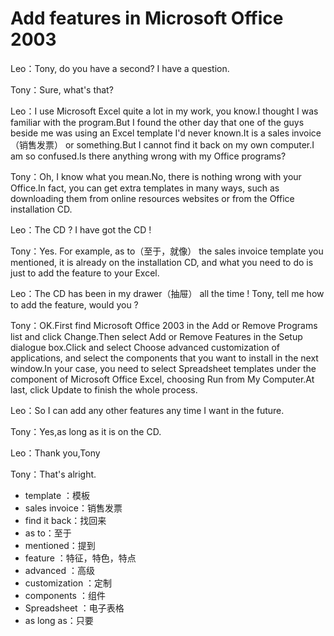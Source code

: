 # Add features in Microsoft Office 2003

Leo：Tony, do you have a second? I have a question.

Tony：Sure, what's that?

Leo：I use Microsoft Excel quite a lot in my work, you know.I thought I was familiar with the program.But I found the other day that one of the guys beside me was using an Excel template I'd never known.It is a sales invoice（销售发票） or something.But I cannot find it back on my own computer.I am so confused.Is there anything wrong with my Office programs?

Tony：Oh, I know what you mean.No, there is nothing wrong with your Office.In fact, you can get extra templates in many ways, such as downloading them from online resources websites or from the Office installation CD.

Leo：The CD ? I have got the CD !

Tony：Yes. For example, as to（至于，就像） the sales invoice template you mentioned, it is already on the installation CD, and what you need to do is just to add the feature to your Excel.

Leo：The CD has been in my drawer（抽屉） all the time ! Tony, tell me how to add the feature, would you ?

Tony：OK.First find Microsoft Office 2003 in the Add or Remove Programs list and click Change.Then select Add or Remove Features in the Setup dialogue box.Click and select Choose advanced customization of applications, and select the components that you want to install in the next window.In your case, you need to select Spreadsheet templates under the component of Microsoft Office Excel, choosing Run from My Computer.At last, click Update to finish the whole process.

Leo：So I can add any other features any time I want in the future.

Tony：Yes,as long as it is on the CD.

Leo：Thank you,Tony

Tony：That's alright.



- template ：模板
- sales invoice：销售发票
- find it back：找回来
- as to：至于
- mentioned：提到
- feature ：特征，特色，特点
- advanced ：高级
- customization ：定制
- components ：组件
- Spreadsheet ：电子表格
- as long as：只要